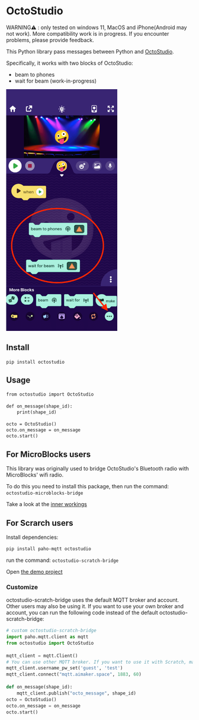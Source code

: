 # OctoStudio

WARNING⚠️ : only tested on windows 11, MacOS and iPhone(Android may not work). More compatibility work is in progress. If you encounter problems, please provide feedback.

This Python library pass messages between Python and [OctoStudio](https://octostudio.org/en/).

Specifically, it works with two blocks of OctoStudio:

- beam to phones
- wait for beam (work-in-progress)


<img width=300 src="./octostudio.png" />


## Install

```
pip install octostudio
```

## Usage

```
from octostudio import OctoStudio

def on_message(shape_id):
    print(shape_id)

octo = OctoStudio()
octo.on_message = on_message
octo.start()
```


## For MicroBlocks users

This library was originally used to bridge OctoStudio's Bluetooth radio with MicroBlocks' wifi radio.

To do this you need to install this package, then run the command: `octostudio-microblocks-bridge`

Take a look at the [inner workings](./octostudio/cli.py)

## For Scrarch users

Install dependencies:

```bash
pip install paho-mqtt octostudio
``` 

run the command: `octostudio-scratch-bridge`

Open [the demo project](https://create.codelab.club/projects/57459/editor/)


### Customize

octostudio-scratch-bridge uses the default MQTT broker and account. Other users may also be using it. If you want to use your own broker and account, you can run the following code instead of the default octostudio-scratch-bridge:

```python
# custom octostudio-scratch-bridge
import paho.mqtt.client as mqtt
from octostudio import OctoStudio

mqtt_client = mqtt.Client()
# You can use other MQTT broker. If you want to use it with Scratch, make sure the MQTT broker supports wss protocol
mqtt_client.username_pw_set('guest', 'test')
mqtt_client.connect("mqtt.aimaker.space", 1883, 60)

def on_message(shape_id):
    mqtt_client.publish("octo_message", shape_id)
octo = OctoStudio()
octo.on_message = on_message
octo.start()
```